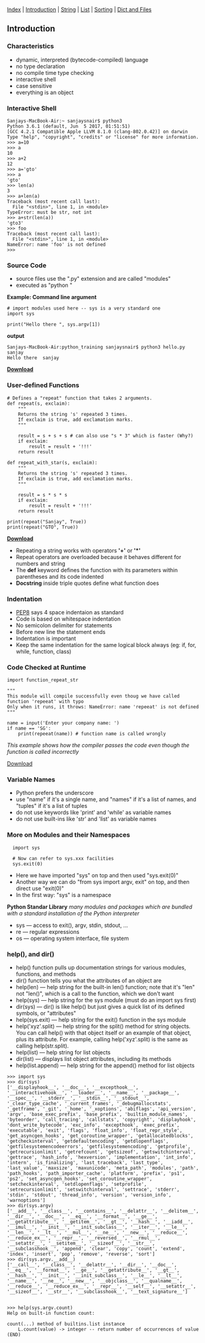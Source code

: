 [Index](/python-training)  |  [Introduction](/python-training/intro) |  [String](/python-training/string) |  [List](/python-training/list) |  [Sorting](/python-training/sort) |  [Dict and Files](/python-training/dict_file) 

## Introduction

### Characteristics
- dynamic, interpreted (bytecode-compiled) language
- no type declaration
- no compile time type checking
- interactive shell
- case sensitive
- everything is an object

### Interactive Shell
```
Sanjays-MacBook-Air:~ sanjaysnair$ python3
Python 3.6.1 (default, Jun  5 2017, 01:51:51)
[GCC 4.2.1 Compatible Apple LLVM 8.1.0 (clang-802.0.42)] on darwin
Type "help", "copyright", "credits" or "license" for more information.
>>> a=10
>>> a
10
>>> a+2
12
>>> a='gto'
>>> a
'gto'
>>> len(a)
3
>>> a+len(a)
Traceback (most recent call last):
  File "<stdin>", line 1, in <module>
TypeError: must be str, not int
>>> a+str(len(a))
'gto3'
>>> foo
Traceback (most recent call last):
  File "<stdin>", line 1, in <module>
NameError: name 'foo' is not defined
>>>
```

### Source Code
- source files use the ".py" extension and are called "modules"
- executed as "python <filename>"

**Example: Command line argument**
```
# import modules used here -- sys is a very standard one
import sys

print("Hello there ", sys.argv[1])
```

**output**
```
Sanjays-MacBook-Air:python_training sanjaysnair$ python3 hello.py sanjay
Hello there  sanjay
```

**[Download](cmd_argv.py)**

### User-defined Functions
```
# Defines a "repeat" function that takes 2 arguments.
def repeat(s, exclaim):
    """
    Returns the string 's' repeated 3 times.
    If exclaim is true, add exclamation marks.
    """

    result = s + s + s # can also use "s * 3" which is faster (Why?)
    if exclaim:
        result = result + '!!!'
    return result

def repeat_with_star(s, exclaim):
    """
    Returns the string 's' repeated 3 times.
    If exclaim is true, add exclamation marks.
    """

    result = s * s * s
    if exclaim:
        result = result + '!!!'
    return result

print(repeat("Sanjay", True))
print(repeat("GTO", True))
```

**[Download](function_repeat_str.py)**

- Repeating a string works with operators **'+'** or **'*'**
- Repeat operators are overloaded because it behaves different for numbers and string
- The **def** keyword defines the function with its parameters within parentheses and its code indented
- **Docstring** inside triple quotes define what function does


### Indentation
- [PEP8](https://www.python.org/dev/peps/pep-0008/#indentation) says 4 space indentaion as standard
- Code is based on whitespace indentation
- No semicolon delimiter for statements
- Before new line the statement ends
- Indentation is important
- Keep the same indentation for the same logical block always (eg: if, for, while, function, class)


### Code Checked at Runtime
```
import function_repeat_str

"""
This module will compile successfully even thoug we have called function 'repeeat' with typo
Only when it runs, it throws: NameError: name 'repeeat' is not defined
"""

name = input('Enter your company name: ')
if name == 'SG':
    print(repeeat(name)) # function name is called wrongly
```
_This example shows how the compiler passes the code even though the function is called incorrectly_

[Download](compile_success.py)


### Variable Names
- Python prefers the underscore
- use "name" if it's a single name, and "names" if it's a list of names, and "tuples" if it's a list of tuples
- do not use keywords like 'print' and 'while' as variable names
- do not use built-ins like 'str' and 'list' as variable names

### More on Modules and their Namespaces
```
  import sys

  # Now can refer to sys.xxx facilities
  sys.exit(0)
```

- Here we have imported "sys" on top and then used "sys.exit(0)"
- Another way we can do "from sys import argv, exit" on top, and then direct use "exit(0)"
- In the first way: "sys" is a namespace

**Python Standar Library**
_many modules and packages which are bundled with a standard installation of the Python interpreter_

- sys — access to exit(), argv, stdin, stdout, ...
- re — regular expressions
- os — operating system interface, file system

### help(), and dir()
- help() function pulls up documentation strings for various modules, functions, and methods
- dir() function tells you what the attributes of an object are
- help(len) — help string for the built-in len() function; note that it's "len" not "len()", which is a call to the function, which we don't want
- help(sys) — help string for the sys module (must do an import sys first)
- dir(sys) — dir() is like help() but just gives a quick list of its defined symbols, or "attributes"
- help(sys.exit) — help string for the exit() function in the sys module
- help('xyz'.split) — help string for the split() method for string objects. You can call help() with that object itself or an example of that object, plus its attribute. For example, calling help('xyz'.split) is the same as calling help(str.split).
- help(list) — help string for list objects
- dir(list) — displays list object attributes, including its methods
- help(list.append) — help string for the append() method for list objects

```
>>> import sys
>>> dir(sys)
['__displayhook__', '__doc__', '__excepthook__', '__interactivehook__', '__loader__', '__name__', '__package__', '__spec__', '__stderr__', '__stdin__', '__stdout__', '_clear_type_cache', '_current_frames', '_debugmallocstats', '_getframe', '_git', '_home', '_xoptions', 'abiflags', 'api_version', 'argv', 'base_exec_prefix', 'base_prefix', 'builtin_module_names', 'byteorder', 'call_tracing', 'callstats', 'copyright', 'displayhook', 'dont_write_bytecode', 'exc_info', 'excepthook', 'exec_prefix', 'executable', 'exit', 'flags', 'float_info', 'float_repr_style', 'get_asyncgen_hooks', 'get_coroutine_wrapper', 'getallocatedblocks', 'getcheckinterval', 'getdefaultencoding', 'getdlopenflags', 'getfilesystemencodeerrors', 'getfilesystemencoding', 'getprofile', 'getrecursionlimit', 'getrefcount', 'getsizeof', 'getswitchinterval', 'gettrace', 'hash_info', 'hexversion', 'implementation', 'int_info', 'intern', 'is_finalizing', 'last_traceback', 'last_type', 'last_value', 'maxsize', 'maxunicode', 'meta_path', 'modules', 'path', 'path_hooks', 'path_importer_cache', 'platform', 'prefix', 'ps1', 'ps2', 'set_asyncgen_hooks', 'set_coroutine_wrapper', 'setcheckinterval', 'setdlopenflags', 'setprofile', 'setrecursionlimit', 'setswitchinterval', 'settrace', 'stderr', 'stdin', 'stdout', 'thread_info', 'version', 'version_info', 'warnoptions']
>>> dir(sys.argv)
['__add__', '__class__', '__contains__', '__delattr__', '__delitem__', '__dir__', '__doc__', '__eq__', '__format__', '__ge__', '__getattribute__', '__getitem__', '__gt__', '__hash__', '__iadd__', '__imul__', '__init__', '__init_subclass__', '__iter__', '__le__', '__len__', '__lt__', '__mul__', '__ne__', '__new__', '__reduce__', '__reduce_ex__', '__repr__', '__reversed__', '__rmul__', '__setattr__', '__setitem__', '__sizeof__', '__str__', '__subclasshook__', 'append', 'clear', 'copy', 'count', 'extend', 'index', 'insert', 'pop', 'remove', 'reverse', 'sort']
>>> dir(sys.argv.__add__)
['__call__', '__class__', '__delattr__', '__dir__', '__doc__', '__eq__', '__format__', '__ge__', '__getattribute__', '__gt__', '__hash__', '__init__', '__init_subclass__', '__le__', '__lt__', '__name__', '__ne__', '__new__', '__objclass__', '__qualname__', '__reduce__', '__reduce_ex__', '__repr__', '__self__', '__setattr__', '__sizeof__', '__str__', '__subclasshook__', '__text_signature__']


>>> help(sys.argv.count)
Help on built-in function count:

count(...) method of builtins.list instance
    L.count(value) -> integer -- return number of occurrences of value
(END)
```

